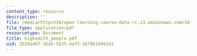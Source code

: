 ```yaml
---
content_type: resource
description: ''
file: /media/https%3A/open-learning-course-data-rc.s3.amazonaws.com/16-355j-software-engineering-concepts-fall-2005/2b20a4073ba55635daf5267861d961e1_highsmith_people.pdf
file_type: application/pdf
resourcetype: Document
title: highsmith_people.pdf
uid: 2b20a407-3ba5-5635-daf5-267861d961e1
---
```

